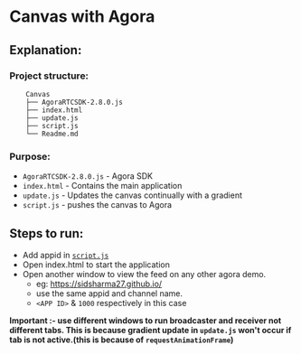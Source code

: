 # Canvas with Agora
## Explanation: 
### Project structure:
```
    Canvas
    ├── AgoraRTCSDK-2.8.0.js
    ├── index.html
    ├── update.js
    ├── script.js
    └── Readme.md
```
### Purpose:
* `AgoraRTCSDK-2.8.0.js` - Agora SDK
* `index.html` - Contains the main application
* `update.js` - Updates the canvas continually with a gradient
* `script.js` - pushes the canvas to Agora
## Steps to run:
* Add appid in [`script.js`](https://github.com/technophilic/Canvas/blob/f88738fe50354c414ff460dba96811338cb82869/script.js#L17)
* Open index.html to start the application
* Open another window to view the feed on any other agora demo.
    * eg: https://sidsharma27.github.io/
    * use the same appid and channel name.
    * `<APP ID>` & `1000` respectively in this case

**Important :- use different windows to run broadcaster and receiver not different tabs. This is because gradient update in `update.js` won't occur if tab is not active.(this is because of `requestAnimationFrame`)**
